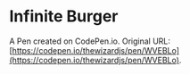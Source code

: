 # Infinite Burger

A Pen created on CodePen.io. Original URL: [https://codepen.io/thewizardjs/pen/WVEBLo](https://codepen.io/thewizardjs/pen/WVEBLo).

